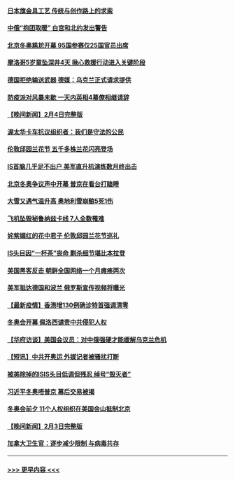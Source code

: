 #### [日本旗金具工艺 传统与创作路上的求索](../pages/prog202/a103340582.md?t=02052300) 
#### [中俄“抱团取暖” 白宫和北约发出警告](../pages/prog202/a103340444.md?t=02052300) 
#### [北京冬奥尴尬开幕 95国参赛仅25国官员出席](../pages/prog202/a103340406.md?t=02052300) 
#### [摩洛哥5岁童坠深井4天 揪心救援行动进入关键阶段](../pages/prog202/a103340391.md?t=02052300) 
#### [德国拒绝输送武器 德媒：乌克兰正式请求提供](../pages/prog202/a103340380.md?t=02052300) 
#### [防疫派对风暴未歇 一天内英相4幕僚相继请辞](../pages/prog202/a103340317.md?t=02052300) 
#### [【晚间新闻】2月4日完整版](../pages/prog202/a103340251.md?t=02052300) 
#### [渥太华卡车抗议组织者：我们是守法的公民](../pages/prog202/a103340076.md?t=02052300) 
#### [伦敦邱园兰花节 五千多株兰花闪亮登场](../pages/prog202/a103340312.md?t=02052300) 
#### [IS首脑几乎足不出户 美军直升机演练数月终出击](../pages/prog202/a103340236.md?t=02052300) 
#### [北京冬奥争议声中开幕 普京在看台打瞌睡](../pages/prog202/a103340250.md?t=02052300) 
#### [大雪又遇气温升高 奥地利雪崩酿5死1伤](../pages/prog202/a103340217.md?t=02052300) 
#### [飞机坠毁秘鲁纳兹卡线 7人全数罹难](../pages/prog202/a103340203.md?t=02052300) 
#### [姹紫嫣红的花中君子 伦敦邱园兰花节巡礼](../pages/prog202/a103339997.md?t=02052300) 
#### [IS头目因“一杯茶”丧命 剿杀细节堪比本拉登](../pages/prog202/a103339601.md?t=02052300) 
#### [美国黑客反击 朝鲜全国网络一个月瘫痪两次](../pages/prog202/a103339975.md?t=02052300) 
#### [美军抵达德国和波兰 俄罗斯宣传视频将曝光](../pages/prog202/a103339912.md?t=02052300) 
#### [【最新疫情】香港增130例确诊特首强调清零](../pages/prog202/a103339885.md?t=02052300) 
#### [冬奥会开幕 佩洛西谴责中共侵犯人权](../pages/prog202/a103339880.md?t=02052300) 
#### [【华府访谈】美国会议员：对中俄强硬才能缓解乌克兰危机](../pages/prog202/a103339864.md?t=02052300) 
#### [【短讯】中共开奥运 外媒记者被骚扰打断](../pages/prog202/a103339862.md?t=02052300) 
#### [被美除掉的ISIS头目低调但残忍 绰号“毁灭者”](../pages/prog202/a103339746.md?t=02052300) 
#### [习近平冬奥唔普京 幕后交易被揭](../pages/prog202/a103339679.md?t=02052300) 
#### [冬奥会前夕 11个人权组织在美国会山抵制北京](../pages/prog202/a103339438.md?t=02052300) 
#### [【晚间新闻】2月3日完整版](../pages/prog202/a103339455.md?t=02052300) 
#### [加拿大卫生官：逐步减少限制 与病毒共存](../pages/prog202/a103339061.md?t=02052300) 

----
#### [ >>> 更早内容 <<< ](../indexes/prog202-earlier.md)
